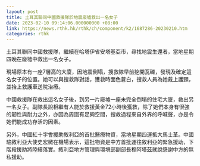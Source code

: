 ```yaml
---
layout: post
title: 土耳其聯同中國救援隊於地震廢墟救出一名女子
date: 2023-02-10 09:14:06.000000000 +08:00
link: https://news.rthk.hk/rthk/ch/component/k2/1687286-20230210.htm
categories: rthk
---
```


土耳其聯同中國救援隊，繼續在哈塔伊省安塔基亞市，尋找地震生還者，當地星期四晚在廢墟中救出一名女子。

現場原本有一座7層高的大廈，因地震倒塌，搜救隊早前挖開瓦礫，發現及確定這名女子的位置。她可以與搜救隊對話，獲救時面色蒼白，搜救人員為她戴上護頸，並抬上救護車送院治療。

中國救援隊在救出這名女子後，到另一片廢墟一座未完全倒塌的住宅大廈，救出另一名女子。副隊長說相繼有人能於救援黃金72小時後獲救，除了她們本身有很強的韌性與耐力之外，亦因為周圍有足夠空間，搜救過程來自外界的呼喊聲，亦是令她們能成功存活的因素。

另外，中國紅十字會援助敘利亞的首批醫療物資，當地星期四運抵大馬士革。中國駐敘利亞大使史宏微在機場表示，這批物資是中方首批運往敘利亞的緊急援助，下階段援助將陸續落實。敘利亞地方管理與環境部副部長穆阿塔茲就說感謝中方的無私援助。
